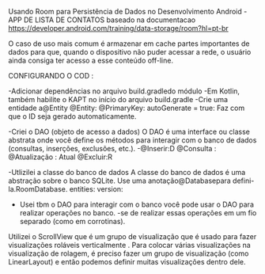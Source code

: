 Usando Room para Persistência de Dados no Desenvolvimento Android - APP DE LISTA DE CONTATOS 
baseado na documentacao https://developer.android.com/training/data-storage/room?hl=pt-br


O caso de uso mais comum é armazenar em cache partes importantes de dados para que, 
quando o dispositivo não puder acessar a rede, o usuário ainda consiga ter acesso a esse conteúdo off-line.

CONFIGURANDO O COD :

-Adicionar dependências no arquivo build.gradledo módulo
-Em Kotlin, também habilite o KAPT no início do arquivo build.gradle
-Crie uma entidade a@Entity
@Entity: @PrimaryKey:
autoGenerate = true: Faz com que o ID seja gerado automaticamente.

-Criei o DAO (objeto de acesso a dados)
O DAO é uma interface ou classe abstrata onde você define os métodos para interagir com o banco de dados (consultas, inserções, exclusões, etc.).
-@Inserir:D
@Consulta :
@Atualização : Atual
@Excluir:R

-Utlizilei a classe do banco de dados
A classe do banco de dados é uma abstração sobre o banco SQLite. Use uma anotação@Databasepara defini-la.RoomDatabase.
entities:  version:

- Usei tbm o DAO para interagir com o banco
 você pode usar o DAO para realizar operações no banco. -se de realizar essas operações em um fio separado (como em corrotinas).

Utilizei o ScrollView que é um grupo de visualização que é usado para fazer visualizações roláveis ​​verticalmente .
Para colocar várias visualizações na visualização de rolagem, é preciso fazer um grupo de visualização (como LinearLayout) e então podemos definir muitas visualizações dentro dele.

